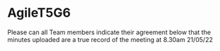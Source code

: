 # AgileT5G6

Please can all Team members indicate their agreement below that the minutes uploaded are a true record of the meeting at 8.30am 21/05/22
